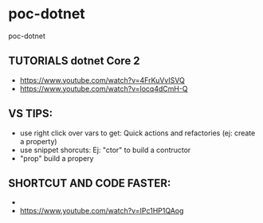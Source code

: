 # poc-dotnet
poc-dotnet
## TUTORIALS dotnet Core 2 
* https://www.youtube.com/watch?v=4FrKuVvISVQ
* https://www.youtube.com/watch?v=locq4dCmH-Q
## VS TIPS:
* use right click over vars to get: Quick actions and refactories (ej: create a property)
* use snippet shorcuts: Ej: "ctor"  to build a contructor
* "prop" build a propery
## SHORTCUT AND CODE FASTER:
* 
* https://www.youtube.com/watch?v=IPc1HP1QAog
# 
